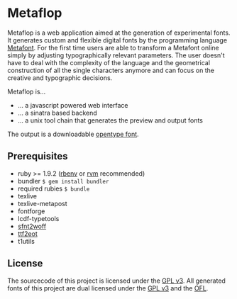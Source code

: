 # Metaflop

Metaflop is a web application aimed at the generation of experimental fonts. It generates custom and flexible digital fonts by the programming language [Metafont](http://en.wikipedia.org/wiki/Metafont). For the first time users are able to transform a Metafont online simply by adjusting typographically relevant parameters. The user doesn't have to deal with the complexity of the language and the geometrical construction of all the single characters anymore and can focus on the creative and typographic decisions.

Metaflop is...

* ... a javascript powered web interface
* ... a sinatra based backend
* ... a unix tool chain that generates the preview and output fonts

The output is a downloadable [opentype font](http://en.wikipedia.org/wiki/OpenType).

## Prerequisites

* ruby >= 1.9.2 ([rbenv](http://rbenv.org/) or [rvm](http://beginrescueend.com/) recommended)
* bundler
  ``$ gem install bundler``
* required rubies
  ``$ bundle``
* texlive
* texlive-metapost
* fontforge
* lcdf-typetools
* [sfnt2woff](http://people.mozilla.com/~jkew/woff/)
* [ttf2eot](https://github.com/metaflop/ttf2eot)
* t1utils

## License

The sourcecode of this project is licensed under the [GPL v3](http://www.gnu.org/copyleft/gpl.html).
All generated fonts of this project are dual licensed under the [GPL v3](http://www.gnu.org/copyleft/gpl.html) and the [OFL](http://scripts.sil.org/OFL).
